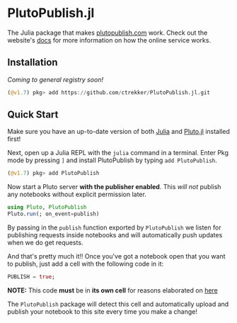 # PlutoPublish.jl

The Julia package that makes [plutopublish.com](https://plutopublish.com) work. Check out the website's [docs](https://plutopublish.com/docs) for more information on how the online service works.

## Installation

_Coming to general registry soon!_

```julia
(@v1.7) pkg> add https://github.com/ctrekker/PlutoPublish.jl.git
```

## Quick Start

Make sure you have an up-to-date version of both [Julia](https://julialang.org/) and [Pluto.jl](https://github.com/fonsp/Pluto.jl) installed first!

Next, open up a Julia REPL with the `julia` command in a terminal. Enter Pkg mode by pressing `]` and install PlutoPublish by typing `add PlutoPublish`.

```julia
(@v1.7) pkg> add PlutoPublish
```

Now start a Pluto server __with the publisher enabled__. This _will not_ publish any notebooks without explicit permission later.

```julia
using Pluto, PlutoPublish
Pluto.run(; on_event=publish)
```

By passing in the `publish` function exported by `PlutoPublish` we listen for publishing requests inside notebooks and will automatically push updates when we do get requests.

And that's pretty much it!! Once you've got a notebook open that you want to publish, just add a cell with the following code in it:

```julia
PUBLISH = true;
```

<span class="note"><b>NOTE:</b> This code __must__ be in __its own cell__ for reasons elaborated on [here](/docs/how-it-works.md)</span>

The `PlutoPublish` package will detect this cell and automatically upload and publish your notebook to this site every time you make a change!

